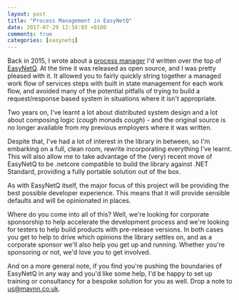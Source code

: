 ```yaml
---
layout: post
title: "Process Management in EasyNetQ"
date: 2017-07-29 12:34:03 +0100
comments: true
categories: [easynetq]
---
```

Back in 2015, I wrote about a [process manager](https://blog.mavnn.co.uk/easynetq-process-management/) I'd written over
the top of [EasyNetQ](http://easynetq.com/). At the time it was released as open
source, and I was pretty pleased with it. It allowed you to fairly quickly string
together a managed work flow of services steps with built in state management for
each work flow, and avoided many of the potential pitfalls of trying to build
a request/response based system in situations where it isn't appropriate.

Two years on, I've learnt a lot about distributed system design and a lot about
composing logic (*cough* monads *cough*) - and the original source is no longer
available from my previous employers where it was written.

Despite that, I've had a lot of interest in the library in between, so I'm
embarking on a full, clean room, rewrite incorporating everything I've learnt.
This will also allow me to take advantage of the (very) recent move of EasyNetQ
to be .netcore compatible to build the library against .NET Standard, providing
a fully portable solution out of the box.

As with EasyNetQ itself, the major focus of this project will be providing the
best possible developer experience. This means that it will provide sensible
defaults and will be opinionated in places.

Where do you come into all of this? Well, we're looking for corporate sponsorship
to help accelerate the development process and we're looking for testers to help
build products with pre-release versions. In both cases you get to help to drive
which opinions the library settles on, and as a corporate sponsor we'll also help
you get up and running. Whether you're sponsoring or not, we'd love you to get involved.

And on a more general note, if you find you're pushing the boundaries of EasyNetQ
in any way and you'd like some help, I'd be happy to set up training or consultancy
for a bespoke solution for you as well. Drop a note to [us@mavnn.co.uk](mailto://us@mavnn.co.uk).

